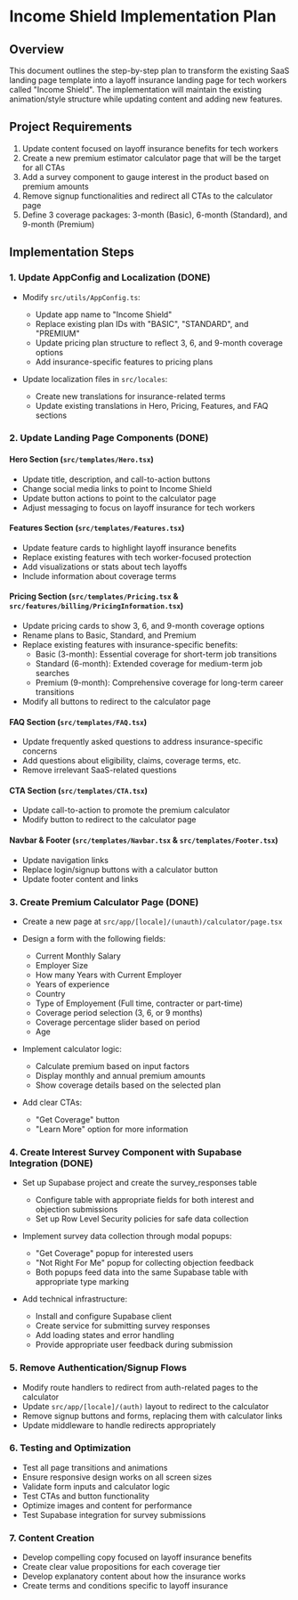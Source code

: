 # Income Shield Implementation Plan

## Overview
This document outlines the step-by-step plan to transform the existing SaaS landing page template into a layoff insurance landing page for tech workers called "Income Shield". The implementation will maintain the existing animation/style structure while updating content and adding new features.

## Project Requirements

1. Update content focused on layoff insurance benefits for tech workers
2. Create a new premium estimator calculator page that will be the target for all CTAs
3. Add a survey component to gauge interest in the product based on premium amounts
4. Remove signup functionalities and redirect all CTAs to the calculator page
5. Define 3 coverage packages: 3-month (Basic), 6-month (Standard), and 9-month (Premium)

## Implementation Steps

### 1. Update AppConfig and Localization (DONE)

- Modify `src/utils/AppConfig.ts`:
  - Update app name to "Income Shield"
  - Replace existing plan IDs with "BASIC", "STANDARD", and "PREMIUM"
  - Update pricing plan structure to reflect 3, 6, and 9-month coverage options
  - Add insurance-specific features to pricing plans

- Update localization files in `src/locales`:
  - Create new translations for insurance-related terms
  - Update existing translations in Hero, Pricing, Features, and FAQ sections

### 2. Update Landing Page Components (DONE)

#### Hero Section (`src/templates/Hero.tsx`)
- Update title, description, and call-to-action buttons
- Change social media links to point to Income Shield
- Update button actions to point to the calculator page
- Adjust messaging to focus on layoff insurance for tech workers

#### Features Section (`src/templates/Features.tsx`)
- Update feature cards to highlight layoff insurance benefits
- Replace existing features with tech worker-focused protection
- Add visualizations or stats about tech layoffs
- Include information about coverage terms

#### Pricing Section (`src/templates/Pricing.tsx` & `src/features/billing/PricingInformation.tsx`)
- Update pricing cards to show 3, 6, and 9-month coverage options
- Rename plans to Basic, Standard, and Premium
- Replace existing features with insurance-specific benefits:
  - Basic (3-month): Essential coverage for short-term job transitions
  - Standard (6-month): Extended coverage for medium-term job searches
  - Premium (9-month): Comprehensive coverage for long-term career transitions
- Modify all buttons to redirect to the calculator page

#### FAQ Section (`src/templates/FAQ.tsx`)
- Update frequently asked questions to address insurance-specific concerns
- Add questions about eligibility, claims, coverage terms, etc.
- Remove irrelevant SaaS-related questions

#### CTA Section (`src/templates/CTA.tsx`)
- Update call-to-action to promote the premium calculator
- Modify button to redirect to the calculator page

#### Navbar & Footer (`src/templates/Navbar.tsx` & `src/templates/Footer.tsx`)
- Update navigation links
- Replace login/signup buttons with a calculator button
- Update footer content and links

### 3. Create Premium Calculator Page (DONE)

- Create a new page at `src/app/[locale]/(unauth)/calculator/page.tsx`
- Design a form with the following fields:
  - Current Monthly Salary
  - Employer Size
  - How many Years with Current Employer
  - Years of experience
  - Country
  - Type of Employement (Full time, contracter or part-time)
  - Coverage period selection (3, 6, or 9 months)
  - Coverage percentage slider based on period
  - Age
  
- Implement calculator logic:
  - Calculate premium based on input factors
  - Display monthly and annual premium amounts
  - Show coverage details based on the selected plan
  
- Add clear CTAs:
  - "Get Coverage" button
  - "Learn More" option for more information

### 4. Create Interest Survey Component with Supabase Integration (DONE)

- Set up Supabase project and create the survey_responses table
  - Configure table with appropriate fields for both interest and objection submissions
  - Set up Row Level Security policies for safe data collection

- Implement survey data collection through modal popups:
  - "Get Coverage" popup for interested users
  - "Not Right For Me" popup for collecting objection feedback
  - Both popups feed data into the same Supabase table with appropriate type marking

- Add technical infrastructure:
  - Install and configure Supabase client
  - Create service for submitting survey responses
  - Add loading states and error handling
  - Provide appropriate user feedback during submission

### 5. Remove Authentication/Signup Flows

- Modify route handlers to redirect from auth-related pages to the calculator
- Update `src/app/[locale]/(auth)` layout to redirect to the calculator
- Remove signup buttons and forms, replacing them with calculator links
- Update middleware to handle redirects appropriately

### 6. Testing and Optimization

- Test all page transitions and animations
- Ensure responsive design works on all screen sizes
- Validate form inputs and calculator logic
- Test CTAs and button functionality
- Optimize images and content for performance
- Test Supabase integration for survey submissions

### 7. Content Creation

- Develop compelling copy focused on layoff insurance benefits
- Create clear value propositions for each coverage tier
- Develop explanatory content about how the insurance works
- Create terms and conditions specific to layoff insurance